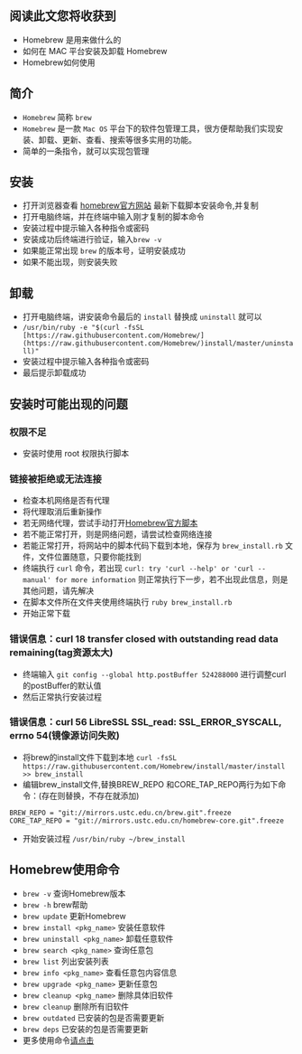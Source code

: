 ## 阅读此文您将收获到
* Homebrew 是用来做什么的
* 如何在 MAC 平台安装及卸载 Homebrew
* Homebrew如何使用

## 简介
* `Homebrew` 简称 `brew`
* `Homebrew` 是一款 `Mac OS` 平台下的软件包管理工具，很方便帮助我们实现安装、卸载、更新、查看、搜索等很多实用的功能。
* 简单的一条指令，就可以实现包管理

## 安装
* 打开浏览器查看 [homebrew官方网站]([https://brew.sh/](https://brew.sh/)) 最新下载脚本安装命令,并复制
* 打开电脑终端，并在终端中输入刚才复制的脚本命令
* 安装过程中提示输入各种指令或密码
* 安装成功后终端进行验证，输入`brew -v`
* 如果能正常出现 `brew` 的版本号，证明安装成功
* 如果不能出现，则安装失败

## 卸载
* 打开电脑终端，讲安装命令最后的 `install` 替换成 `uninstall` 就可以
*  `/usr/bin/ruby -e "$(curl -fsSL [https://raw.githubusercontent.com/Homebrew/](https://raw.githubusercontent.com/Homebrew/)install/master/uninstall)"`
* 安装过程中提示输入各种指令或密码
* 最后提示卸载成功

## 安装时可能出现的问题
### 权限不足
* 安装时使用 root 权限执行脚本

### 链接被拒绝或无法连接
* 检查本机网络是否有代理
* 将代理取消后重新操作
* 若无网络代理，尝试手动打开[Homebrew官方脚本]([https://raw.githubusercontent.com/Homebrew/install/master/install](https://link.jianshu.com/?t=https://raw.githubusercontent.com/Homebrew/install/master/install))
* 若不能正常打开，则是网络问题，请尝试检查网络连接
* 若能正常打开，将网站中的脚本代码下载到本地，保存为 `brew_install.rb` 文件，文件位置随意，只要你能找到
* 终端执行 `curl` 命令，若出现 `curl: try 'curl --help' or 'curl --manual' for more information` 则正常执行下一步，若不出现此信息，则是其他问题，请先解决
* 在脚本文件所在文件夹使用终端执行 `ruby brew_install.rb`
* 开始正常下载

### 错误信息：curl 18 transfer closed with outstanding read data remaining(tag资源太大)
* 终端输入 `git config --global http.postBuffer 524288000` 进行调整curl的postBuffer的默认值
* 然后正常执行安装过程

### 错误信息：curl 56 LibreSSL SSL_read: SSL_ERROR_SYSCALL, errno 54(镜像源访问失败)
* 将brew的install文件下载到本地 `curl -fsSL https://raw.githubusercontent.com/Homebrew/install/master/install >> brew_install`
* 编辑brew_install文件,替换BREW_REPO 和CORE_TAP_REPO两行为如下命令：(存在则替换，不存在就添加) 

```
BREW_REPO = "git://mirrors.ustc.edu.cn/brew.git".freeze
CORE_TAP_REPO = "git://mirrors.ustc.edu.cn/homebrew-core.git".freeze
```

* 开始安装过程 `/usr/bin/ruby ~/brew_install`

## Homebrew使用命令
* `brew -v` 查询Homebrew版本
* `brew -h`	brew帮助
* `brew update`	更新Homebrew
* `brew install <pkg_name>`	安装任意软件
* `brew uninstall <pkg_name>`	卸载任意软件
* `brew search <pkg_name>`	查询任意包
* `brew list`	列出安装列表
* `brew info <pkg_name>`	查看任意包内容信息
* `brew upgrade <pkg_name>`	更新任意包
* `brew cleanup <pkg_name>`	删除具体旧软件
* `brew cleanup`		删除所有旧软件
* `brew outdated`		已安装的包是否需要更新
* `brew deps`	已安装的包是否需要更新
* 更多使用命令[请点击]([https://docs.brew.sh/](https://docs.brew.sh/))
